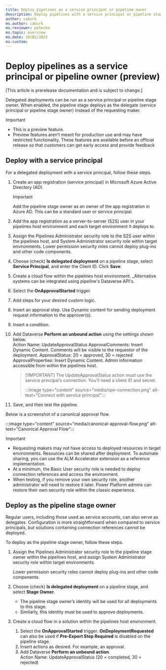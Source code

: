 ```yaml
---
title: Deploy pipelines as a service principal or pipeline owner
description: Deploy pipelines with a service principal or pipeline stage owner’s identity.
author: caburk
ms.author: caburk
ms.reviewer: pehecke
ms.topic: overview
ms.date: 10/02/2023
ms.custom: 
---
```

# Deploy pipelines as a service principal or pipeline owner (preview)

[This article is prerelease documentation and is subject to change.]

Delegated deployments can be run as a service principal or pipeline stage owner. When enabled, the pipeline stage deploys as the delegate (service principal or pipeline stage owner) instead of the requesting maker.

> [!IMPORTANT]
> - This is a preview feature.
> - Preview features aren’t meant for production use and may have restricted functionality. These features are available before an official release so that customers can get early access and provide feedback

## Deploy with a service principal

For a delegated deployment with a service principal, follow these steps.

1. Create an app registration (service principal) in Microsoft Azure Active Directory (AD).

    > [!IMPORTANT]
    > Add the pipeline stage owner as an owner of the app registration in Azure AD. This can be a standard user or service principal.
1. Add the app registration as a server-to-server (S2S) user in your pipelines host environment and each target environment it deploys to.
1. Assign the Pipelines Administrator security role to the S2S user within the pipelines host, and System Administrator security role within target environments.
    Lower permission security roles cannot deploy plug-ins and other code components.
1. Choose (check) **Is delegated deployment** on a pipeline stage, select **Service Principal**, and enter the Client ID. Click **Save**.
1. Create a cloud flow within the pipelines host environment. _Alternative systems can be integrated using pipeline's Dataverse API's.
1. Select the **OnApprovalStarted** trigger.
1. Add steps for your desired custom logic.
1. Insert an approval step. Use Dynamic content for sending deployment request information to the approver(s).
1. Insert a condition.
1. Add Dataverse **Perform an unbound action** using the settings shown below.  
    Action Name: UpdateApprovalStatus
    ApprovalComments: Insert Dynamic Content. Comments will be visible to the requestor of the deployment.
    ApprovalStatus: 20 = approved, 30 = rejected
    ApprovalProperties: Insert Dynamic Content. Admin information accessible from within the pipelines host.

    > [!IMPORTANT] The UpdateApprovalStatus action must use the service principal’s connection. You’ll need a client ID and secret.
    > 
    > :::image type="content" source="media/spn-connection.png" alt-text="Connect with service principal":::
1. Save, and then test the pipeline.

Below is a screenshot of a canonical approval flow.

:::image type="content" source="media/canonical-approval-flow.png" alt-text="Canonical Approval Flow":::

> [!IMPORTANT]
> - Requesting makers may not have access to deployed resources in target environments. Resources can be shared after deployment. To automate sharing, you can use the ALM Accelerator extension as a reference implementation.
> - At a minimum, the Basic User security role is needed to deploy connection references and access the environment.
> - When testing, if you remove your own security role, another administrator will need to restore it later. Power Platform admins can restore their own security role within the classic experience.

## Deploy as the pipeline stage owner

Regular users, including those used as service accounts, can also serve as delegates. Configuration is more straightforward when compared to service principals, but solutions containing connection references cannot be deployed.

To deploy as the pipeline stage owner, follow these steps.

1.	Assign the Pipelines Administrator security role to the pipeline stage owner within the pipelines host, and assign System Administrator security role within target environments.
    
    Lower permission security roles cannot deploy plug-ins and other code components.

1.	Choose (check) **Is delegated deployment** on a pipeline stage, and select **Stage Owner**.
    - The pipeline stage owner’s identity will be used for all deployments to this stage.
    - Similarly, this identity must be used to approve deployments.
1.	Create a cloud flow in a solution within the pipelines host environment.
    1. Select the **OnApprovalStarted** trigger. **OnDeploymentRequested** can also be used if **Pre-Export Step Required** is disabled on the pipeline stage.
    1. Insert actions as desired. For example, an approval.
    1. Add Dataverse **Perform an unbound action**.  
      Action Name: UpdateApprovalStatus (20 = completed, 30 = rejected)